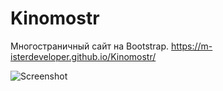 # Kinomostr
Многостраничный сайт на Bootstrap. https://m-isterdeveloper.github.io/Kinomostr/

![Screenshot](https://github.com/M-isterdeveloper/Kinomostr/blob/main/assets/img/preview.jpg)
